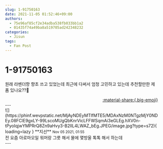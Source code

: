 ```yaml
---
slug: 1-91750163
date: 2021-11-05 01:52:46+09:00
authors:
  - 75e96af85cf2e34adba538fb033bb1a2
  - 01435f74a49ba8a519705ad242348232
categories:
  - Jisun
tags:
  - Fan Post
---
```


# 1-91750163

<div class="post-container" markdown="1">
<div class="content-container md-sidebar__scrollwrap" markdown="1">

원래 라벤더향 향초 쓰고 있었는데 최근에 다써서 엄청 고민하고 있는데 추천할만한 제품 있나요??🥺

</div>
</div>

<div style="text-align: right;" markdown="1">
<a href="https://weverse.io/fromis9/fanpost/1-91750163" style="text-align: right;">:material-share:{.big-emoji}</a>
</div>
---

<div class="comments-container md-sidebar__scrollwrap" markdown="1">
<div class="comment" markdown="1">
<div class='id-container' markdown="1">
![](https://phinf.wevpstatic.net/MjAyNDEyMTlfMTE5/MDAxNzM0NTgzMjY0NDEy.08FClE9gxLY-99LscoMUgQbKnrVicLFFWSqmAi3eGLEg.hXV0n-tPyoIqjwYMPRrQ8Zn9aHvy3-B2llL4LWAZ_bEg.JPEG/image.jpg?type=s72){ loading=lazy }
**<span class="artist">지선</span>** <small>Nov 05 2021, 01:55</small><br>
</div>
<div class='comment-body' markdown="1">
전 요즘 아로마오일 워머랑 그릇 해서 물에 몇방울 톡톡 해서 하는데
</div>
</div>
</div>
---
